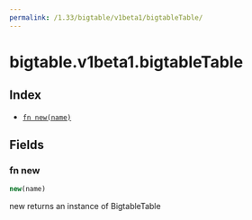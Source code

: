 ```yaml
---
permalink: /1.33/bigtable/v1beta1/bigtableTable/
---
```


# bigtable.v1beta1.bigtableTable



## Index

* [`fn new(name)`](#fn-new)

## Fields

### fn new

```ts
new(name)
```

new returns an instance of BigtableTable
